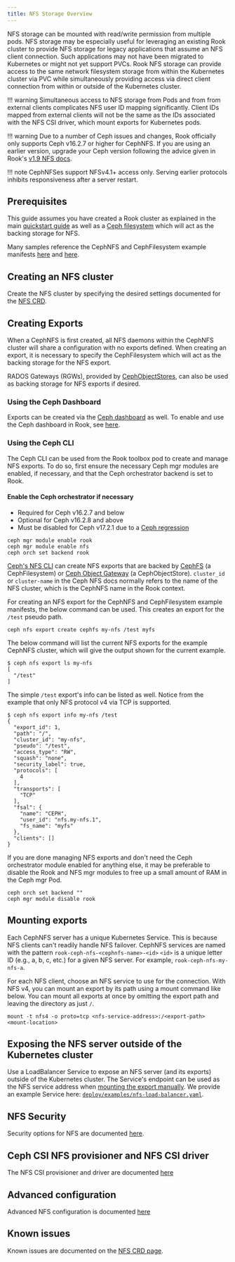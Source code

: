 ```yaml
---
title: NFS Storage Overview
---
```


NFS storage can be mounted with read/write permission from multiple pods. NFS storage may be
especially useful for leveraging an existing Rook cluster to provide NFS storage for legacy
applications that assume an NFS client connection. Such applications may not have been migrated to
Kubernetes or might not yet support PVCs. Rook NFS storage can provide access to the same network
filesystem storage from within the Kubernetes cluster via PVC while simultaneously providing access
via direct client connection from within or outside of the Kubernetes cluster.

!!! warning
    Simultaneous access to NFS storage from Pods and from from external clients complicates NFS user
    ID mapping significantly. Client IDs mapped from external clients will not be the same as the
    IDs associated with the NFS CSI driver, which mount exports for Kubernetes pods.

!!! warning
    Due to a number of Ceph issues and changes, Rook officially only supports Ceph
    v16.2.7 or higher for CephNFS. If you are using an earlier version, upgrade your Ceph version
    following the advice given in Rook's
    [v1.9 NFS docs](https://rook.github.io/docs/rook/latest/CRDs/ceph-nfs-crd/).

!!! note
    CephNFSes support NFSv4.1+ access only. Serving earlier protocols inhibits responsiveness after
    a server restart.


## Prerequisites

This guide assumes you have created a Rook cluster as explained in the main
[quickstart guide](../../Getting-Started/quickstart.md) as well as a
[Ceph filesystem](../Shared-Filesystem-CephFS/filesystem-storage.md) which will act as the backing
storage for NFS.

Many samples reference the CephNFS and CephFilesystem example manifests
[here](https://github.com/rook/rook/blob/master/deploy/examples/nfs.yaml) and
[here](https://github.com/rook/rook/blob/master/deploy/examples/filesystem.yaml).


## Creating an NFS cluster

Create the NFS cluster by specifying the desired settings documented for the
[NFS CRD](../../CRDs/ceph-nfs-crd.md).


## Creating Exports

When a CephNFS is first created, all NFS daemons within the CephNFS cluster will share a
configuration with no exports defined. When creating an export, it is necessary to specify the
CephFilesystem which will act as the backing storage for the NFS export.

RADOS Gateways (RGWs), provided by [CephObjectStores](../Object-Storage-RGW/object-storage.md), can
also be used as backing storage for NFS exports if desired.

### Using the Ceph Dashboard

Exports can be created via the
[Ceph dashboard](https://docs.ceph.com/en/latest/mgr/dashboard/#nfs-ganesha-management) as well. To
enable and use the Ceph dashboard in Rook, see [here](../Monitoring/ceph-dashboard.md).

### Using the Ceph CLI

The Ceph CLI can be used from the Rook toolbox pod to create and manage NFS exports. To do so, first
ensure the necessary Ceph mgr modules are enabled, if necessary, and that the Ceph orchestrator
backend is set to Rook.

#### **Enable the Ceph orchestrator if necessary**

* Required for Ceph v16.2.7 and below
* Optional for Ceph v16.2.8 and above
* Must be disabled for Ceph v17.2.1 due to a [Ceph regression](../../CRDs/ceph-nfs-crd.md#ceph-v1721)

```console
ceph mgr module enable rook
ceph mgr module enable nfs
ceph orch set backend rook
```

[Ceph's NFS CLI](https://docs.ceph.com/en/latest/mgr/nfs/#export-management) can create NFS exports
that are backed by [CephFS](https://docs.ceph.com/en/latest/cephfs/nfs/) (a CephFilesystem) or
[Ceph Object Gateway](https://docs.ceph.com/en/latest/radosgw/nfs/) (a CephObjectStore).
`cluster_id` or `cluster-name` in the Ceph NFS docs normally refers to the name of the NFS cluster,
which is the CephNFS name in the Rook context.

For creating an NFS export for the CephNFS and CephFilesystem example manifests, the below command
can be used. This creates an export for the `/test` pseudo path.

```console
ceph nfs export create cephfs my-nfs /test myfs
```

The below command will list the current NFS exports for the example CephNFS cluster, which will give
the output shown for the current example.

```console
$ ceph nfs export ls my-nfs
[
  "/test"
]
```

The simple `/test` export's info can be listed as well. Notice from the example that only NFS
protocol v4 via TCP is supported.

```console
$ ceph nfs export info my-nfs /test
{
  "export_id": 1,
  "path": "/",
  "cluster_id": "my-nfs",
  "pseudo": "/test",
  "access_type": "RW",
  "squash": "none",
  "security_label": true,
  "protocols": [
    4
  ],
  "transports": [
    "TCP"
  ],
  "fsal": {
    "name": "CEPH",
    "user_id": "nfs.my-nfs.1",
    "fs_name": "myfs"
  },
  "clients": []
}
```

If you are done managing NFS exports and don't need the Ceph orchestrator module enabled for
anything else, it may be preferable to disable the Rook and NFS mgr modules to free up a small
amount of RAM in the Ceph mgr Pod.

```console
ceph orch set backend ""
ceph mgr module disable rook
```

## Mounting exports

Each CephNFS server has a unique Kubernetes Service. This is because NFS clients can't readily
handle NFS failover. CephNFS services are named with the pattern
`rook-ceph-nfs-<cephnfs-name>-<id>` `<id>` is a unique letter ID (e.g., a, b, c, etc.) for a given
NFS server. For example, `rook-ceph-nfs-my-nfs-a`.

For each NFS client, choose an NFS service to use for the connection. With NFS v4, you can mount an
export by its path using a mount command like below. You can mount all exports at once by omitting
the export path and leaving the directory as just `/`.

```console
mount -t nfs4 -o proto=tcp <nfs-service-address>:/<export-path> <mount-location>
```


## Exposing the NFS server outside of the Kubernetes cluster

Use a LoadBalancer Service to expose an NFS server (and its exports) outside of the Kubernetes
cluster. The Service's endpoint can be used as the NFS service address when
[mounting the export manually](#mounting-exports). We provide an example Service here:
[`deploy/examples/nfs-load-balancer.yaml`](https://github.com/rook/rook/tree/master/deploy/examples).


## NFS Security
Security options for NFS are documented [here](nfs-security.md).


## Ceph CSI NFS provisioner and NFS CSI driver
The NFS CSI provisioner and driver are documented [here](nfs-csi-driver.md)

## Advanced configuration
Advanced NFS configuration is documented [here](nfs-advanced.md)


## Known issues

Known issues are documented on the [NFS CRD page](../../CRDs/ceph-nfs-crd.md#known-issues).
